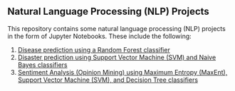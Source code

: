 ## Natural Language Processing (NLP) Projects
This repository contains some natural language processing (NLP) projects in the form of Jupyter Notebooks. These include the following:

1. [Disease prediction using a Random Forest classifier](https://github.com/yuliyamkh/nlp-jupyter-notebooks/blob/main/disease-prediction-with-random-forest-classifier.ipynb)
1. [Disaster prediction using Support Vector Machine (SVM) and Naive Bayes classifiers](https://github.com/yuliyamkh/nlp-jupyter-notebooks/blob/main/nlp-disaster-tweets-svm-and-naive-bayes.ipynb)
2. [Sentiment Analysis (Opinion Mining) using Maximum Entropy (MaxEnt), Support Vector Machine (SVM), and Decision Tree classifiers](https://github.com/yuliyamkh/nlp-jupyter-notebooks/blob/main/sentiment-analysis-of-tweets-final-project.ipynb)
